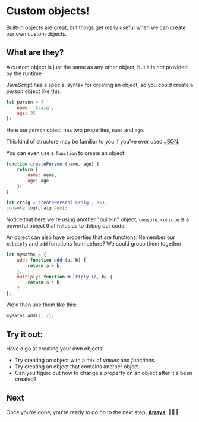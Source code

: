 # Custom objects!

Built-in objects are great, but things get really useful when we can create our own custom objects.

## What are they?

A custom object is just the same as any other object, but it is *not* provided by the runtime.

JavaScript has a special syntax for creating an object, so you could create a *person* object like this:

```javascript
let person = {
    name: 'Craig',
    age: 35
};
```

Here our `person` object has two properties, `name` and `age`.

This kind of structure may be familiar to you if you've ever used [JSON](https://www.json.org/).

You can even use a `function` to create an object:

```javascript
function createPerson (name, age) {
    return {
        name: name,
        age: age
    };
}

let craig = createPerson('Craig', 35);
console.log(craig.age);
```

Notice that here we're using another "built-in" object, `console`. `console` is a powerful object that helps us to debug our code!

An object can also have properties that are functions. Remember our `multiply` and `add` functions from before? We could group them together:

``` javascript
let myMaths = {
    add: function add (a, b) {
        return a + b;
    },
    multiply: function multiply (a, b) {
        return a * b;
    }
};
```

We'd then use them like this:

```javascript
myMaths.add(1, 2);
```

## Try it out:

Have a go at creating your own objects!

* Try creating an object with a mix of *values* and *functions*.
* Try creating an object that contains another object.
* Can you figure out how to change a property on an object after it's been created?

## Next

Once you're done, you're ready to go on to the next step, [**Arrays**](./09%20-%20Arrays.md). 👏👏👏
